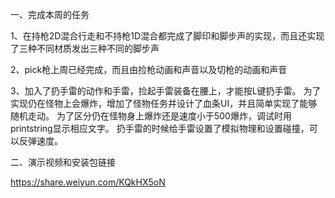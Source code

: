 一、完成本周的任务

  1、在持枪2D混合行走和不持枪1D混合都完成了脚印和脚步声的实现，而且还实现了三种不同材质发出三种不同的脚步声
  
  2、pick枪上周已经完成，而且由捡枪动画和声音以及切枪的动画和声音
  
  3、加入了扔手雷的动作和手雷，捡起手雷装备在腰上，才能按L键扔手雷。
      为了实现仍在怪物上会爆炸，增加了怪物任务并设计了血条UI，并且简单实现了能够随机走动。
      为了区分仍在怪物身上爆炸还是速度小于500爆炸，调试时用printstring显示相应文字。
      扔手雷的时候给手雷设置了模拟物理和设置碰撞，可以反弹速度。
      
      
      
二、演示视频和安装包链接

  https://share.weiyun.com/KQkHX5oN
